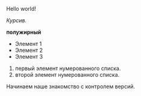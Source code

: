 Hello world!

*Курсив.*

**полужирный**

* Элемент 1
* Элемент 2
* Элемент 3

1. первый элемент нумерованного списка.
2. второй элемент нумерованного списка.

Начинаем наше знакомство с контролем версий.